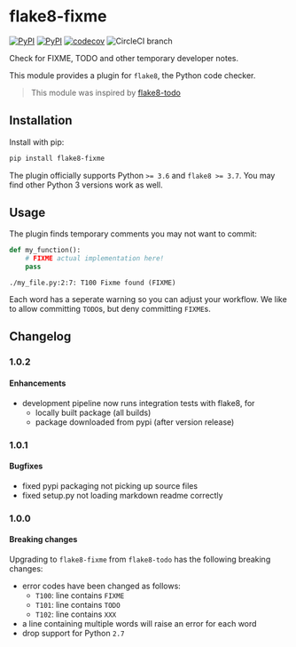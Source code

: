 # flake8-fixme

[![PyPI](https://img.shields.io/pypi/v/flake8-fixme.svg)](https://pypi.python.org/pypi/flake8-fixme)
[![PyPI](https://img.shields.io/pypi/pyversions/flake8-fixme.svg)](https://pypi.python.org/pypi/flake8-fixme)
[![codecov](https://codecov.io/gh/tommilligan/flake8-fixme/branch/master/graph/badge.svg)](https://codecov.io/gh/tommilligan/flake8-fixme/branch/master)
![CircleCI branch](https://img.shields.io/circleci/project/github/tommilligan/flake8-fixme/master.svg)

Check for FIXME, TODO and other temporary developer notes.

This module provides a plugin for `flake8`, the Python code checker.

> This module was inspired by [flake8-todo](https://github.com/schlamar/flake8-todo)

## Installation

Install with pip:

```bash
pip install flake8-fixme
```

The plugin officially supports Python `>= 3.6` and `flake8 >= 3.7`.
You may find other Python 3 versions work as well.

## Usage

The plugin finds temporary comments you may not want to commit:

```python
def my_function():
    # FIXME actual implementation here!
    pass
```

```log
./my_file.py:2:7: T100 Fixme found (FIXME)
```

Each word has a seperate warning so you can adjust your workflow. We like to allow committing `TODO`s, but deny committing `FIXME`s.

## Changelog

### 1.0.2

#### Enhancements

- development pipeline now runs integration tests with flake8, for
  - locally built package (all builds)
  - package downloaded from pypi (after version release)

### 1.0.1

#### Bugfixes

- fixed pypi packaging not picking up source files
- fixed setup.py not loading markdown readme correctly

### 1.0.0

#### Breaking changes

Upgrading to `flake8-fixme` from `flake8-todo` has the following breaking changes:

- error codes have been changed as follows:
  - `T100`: line contains `FIXME`
  - `T101`: line contains `TODO`
  - `T102`: line contains `XXX`
- a line containing multiple words will raise an error for each word
- drop support for Python `2.7`
